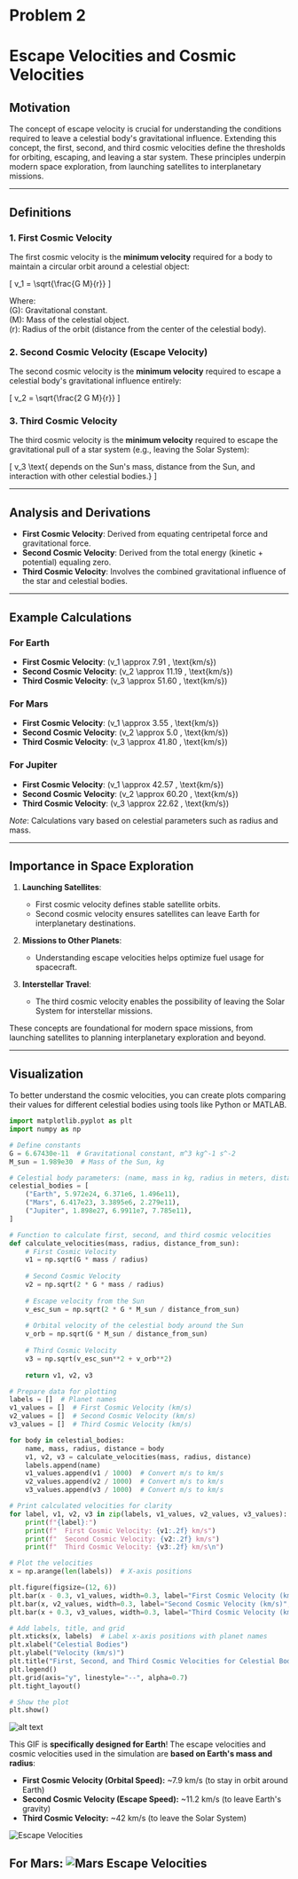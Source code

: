 # Problem 2

# Escape Velocities and Cosmic Velocities

## Motivation

The concept of escape velocity is crucial for understanding the conditions required to leave a celestial body's gravitational influence. Extending this concept, the first, second, and third cosmic velocities define the thresholds for orbiting, escaping, and leaving a star system. These principles underpin modern space exploration, from launching satellites to interplanetary missions.

---

## Definitions

### 1. First Cosmic Velocity
The first cosmic velocity is the **minimum velocity** required for a body to maintain a circular orbit around a celestial object:


\[
v_1 = \sqrt{\frac{G M}{r}}
\]


Where:  
 \(G\): Gravitational constant.  
 \(M\): Mass of the celestial object.  
 \(r\): Radius of the orbit (distance from the center of the celestial body).  

### 2. Second Cosmic Velocity (Escape Velocity)
The second cosmic velocity is the **minimum velocity** required to escape a celestial body's gravitational influence entirely:


\[
v_2 = \sqrt{\frac{2 G M}{r}}
\]



### 3. Third Cosmic Velocity
The third cosmic velocity is the **minimum velocity** required to escape the gravitational pull of a star system (e.g., leaving the Solar System):


\[
v_3 \text{ depends on the Sun's mass, distance from the Sun, and interaction with other celestial bodies.}
\]



---

## Analysis and Derivations
- **First Cosmic Velocity**: Derived from equating centripetal force and gravitational force.
- **Second Cosmic Velocity**: Derived from the total energy (kinetic + potential) equaling zero.
- **Third Cosmic Velocity**: Involves the combined gravitational influence of the star and celestial bodies.

---

## Example Calculations

### For Earth
- **First Cosmic Velocity**: \(v_1 \approx 7.91 \, \text{km/s}\)
- **Second Cosmic Velocity**: \(v_2 \approx 11.19 \, \text{km/s}\)
- **Third Cosmic Velocity**: \(v_3 \approx 51.60 \, \text{km/s}\)

### For Mars
- **First Cosmic Velocity**: \(v_1 \approx 3.55 \, \text{km/s}\)
- **Second Cosmic Velocity**: \(v_2 \approx 5.0 \, \text{km/s}\)
- **Third Cosmic Velocity**: \(v_3 \approx 41.80 \, \text{km/s}\)

### For Jupiter
- **First Cosmic Velocity**: \(v_1 \approx 42.57 \, \text{km/s}\)
- **Second Cosmic Velocity**: \(v_2 \approx 60.20 \, \text{km/s}\)
- **Third Cosmic Velocity**: \(v_3 \approx 22.62 \, \text{km/s}\)

*Note*: Calculations vary based on celestial parameters such as radius and mass.

---

## Importance in Space Exploration
1. **Launching Satellites**:
    - First cosmic velocity defines stable satellite orbits.
    - Second cosmic velocity ensures satellites can leave Earth for interplanetary destinations.

2. **Missions to Other Planets**:
    - Understanding escape velocities helps optimize fuel usage for spacecraft.

3. **Interstellar Travel**:
    - The third cosmic velocity enables the possibility of leaving the Solar System for interstellar missions.

These concepts are foundational for modern space missions, from launching satellites to planning interplanetary exploration and beyond.

---

## Visualization
To better understand the cosmic velocities, you can create plots comparing their values for different celestial bodies using tools like Python or MATLAB.


```python
import matplotlib.pyplot as plt
import numpy as np

# Define constants
G = 6.67430e-11  # Gravitational constant, m^3 kg^-1 s^-2
M_sun = 1.989e30  # Mass of the Sun, kg

# Celestial body parameters: (name, mass in kg, radius in meters, distance from Sun in meters)
celestial_bodies = [
    ("Earth", 5.972e24, 6.371e6, 1.496e11),
    ("Mars", 6.417e23, 3.3895e6, 2.279e11),
    ("Jupiter", 1.898e27, 6.9911e7, 7.785e11),
]

# Function to calculate first, second, and third cosmic velocities
def calculate_velocities(mass, radius, distance_from_sun):
    # First Cosmic Velocity
    v1 = np.sqrt(G * mass / radius)
    
    # Second Cosmic Velocity
    v2 = np.sqrt(2 * G * mass / radius)
    
    # Escape velocity from the Sun
    v_esc_sun = np.sqrt(2 * G * M_sun / distance_from_sun)
    
    # Orbital velocity of the celestial body around the Sun
    v_orb = np.sqrt(G * M_sun / distance_from_sun)
    
    # Third Cosmic Velocity
    v3 = np.sqrt(v_esc_sun**2 + v_orb**2)
    
    return v1, v2, v3

# Prepare data for plotting
labels = []  # Planet names
v1_values = []  # First Cosmic Velocity (km/s)
v2_values = []  # Second Cosmic Velocity (km/s)
v3_values = []  # Third Cosmic Velocity (km/s)

for body in celestial_bodies:
    name, mass, radius, distance = body
    v1, v2, v3 = calculate_velocities(mass, radius, distance)
    labels.append(name)
    v1_values.append(v1 / 1000)  # Convert m/s to km/s
    v2_values.append(v2 / 1000)  # Convert m/s to km/s
    v3_values.append(v3 / 1000)  # Convert m/s to km/s

# Print calculated velocities for clarity
for label, v1, v2, v3 in zip(labels, v1_values, v2_values, v3_values):
    print(f"{label}:")
    print(f"  First Cosmic Velocity: {v1:.2f} km/s")
    print(f"  Second Cosmic Velocity: {v2:.2f} km/s")
    print(f"  Third Cosmic Velocity: {v3:.2f} km/s\n")

# Plot the velocities
x = np.arange(len(labels))  # X-axis positions

plt.figure(figsize=(12, 6))
plt.bar(x - 0.3, v1_values, width=0.3, label="First Cosmic Velocity (km/s)", color="blue")
plt.bar(x, v2_values, width=0.3, label="Second Cosmic Velocity (km/s)", color="orange")
plt.bar(x + 0.3, v3_values, width=0.3, label="Third Cosmic Velocity (km/s)", color="green")

# Add labels, title, and grid
plt.xticks(x, labels)  # Label x-axis positions with planet names
plt.xlabel("Celestial Bodies")
plt.ylabel("Velocity (km/s)")
plt.title("First, Second, and Third Cosmic Velocities for Celestial Bodies")
plt.legend()
plt.grid(axis="y", linestyle="--", alpha=0.7)
plt.tight_layout()

# Show the plot
plt.show()
```
![alt text](image-4.png)


This GIF is **specifically designed for Earth**! The escape velocities and cosmic velocities used in the simulation are **based on Earth's mass and radius**:

- **First Cosmic Velocity (Orbital Speed):** ~7.9 km/s (to stay in orbit around Earth)
- **Second Cosmic Velocity (Escape Speed):** ~11.2 km/s (to leave Earth's gravity)
- **Third Cosmic Velocity:** ~42 km/s (to leave the Solar System)

![Escape Velocities](escape_velocities.gif)

For Mars:
![Mars Escape Velocities](mars_escape_velocities.gif)
---

